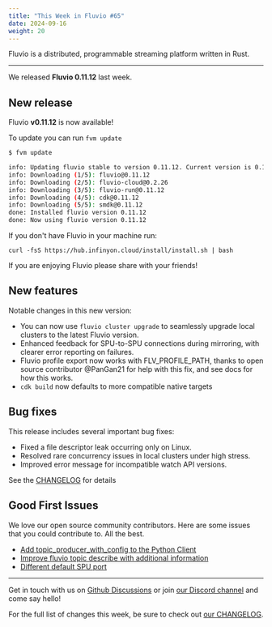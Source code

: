 ```yaml
---
title: "This Week in Fluvio #65"
date: 2024-09-16
weight: 20
---
```

Fluvio is a distributed, programmable streaming platform written in Rust.

---
We released **Fluvio 0.11.12** last week.

## New release
Fluvio **v0.11.12** is now available!

To update you can run `fvm update`

```bash
$ fvm update

info: Updating fluvio stable to version 0.11.12. Current version is 0.11.9.
info: Downloading (1/5): fluvio@0.11.12
info: Downloading (2/5): fluvio-cloud@0.2.26
info: Downloading (3/5): fluvio-run@0.11.12
info: Downloading (4/5): cdk@0.11.12
info: Downloading (5/5): smdk@0.11.12
done: Installed fluvio version 0.11.12
done: Now using fluvio version 0.11.12

```

If you don't have Fluvio in your machine run:

```
curl -fsS https://hub.infinyon.cloud/install/install.sh | bash
```

If you are enjoying Fluvio please share with your friends!

## New features
Notable changes in this new version:

- You can now use `fluvio cluster upgrade` to seamlessly upgrade local clusters to the latest Fluvio version.
- Enhanced feedback for SPU-to-SPU connections during mirroring, with clearer error reporting on failures.
- Fluvio profile export <profile> now works with FLV_PROFILE_PATH, thanks to open source contributor @PanGan21 for help with this fix, and see docs for how this works.
- `cdk build` now defaults to more compatible native targets

## Bug fixes
This release includes several important bug fixes:

- Fixed a file descriptor leak occurring only on Linux.
- Resolved rare concurrency issues in local clusters under high stress.
- Improved error message for incompatible watch API versions.

See the [CHANGELOG] for details

## Good First Issues
We love our open source community contributors. Here are some issues that you could contribute to. All the best.

- [Add topic_producer_with_config to the Python Client]
- [Improve fluvio topic describe with additional information]
- [Different default SPU port]


---

Get in touch with us on [Github Discussions] or join [our Discord channel] and come say hello!

For the full list of changes this week, be sure to check out [our CHANGELOG].

[Fluvio open source]: https://github.com/infinyon/fluvio
[our CHANGELOG]: https://github.com/infinyon/fluvio/blob/master/CHANGELOG.md
[our Discord channel]: https://discordapp.com/invite/bBG2dTz
[Github Discussions]: https://github.com/infinyon/fluvio/discussions

[this form]: https://infinyon.com/request/ss-early-access/
[CHANGELOG]: https://github.com/infinyon/fluvio/blob/v0.11.12/CHANGELOG.md
[When a topic is deleted, connected clients should have their connection closed]: https://github.com/infinyon/fluvio/issues/3836
[Remove localhost from fluvio in favor of 127.0.0.1]: https://github.com/infinyon/fluvio/issues/3866
[Add topic_producer_with_config to the Python Client]: https://github.com/infinyon/fluvio/issues/4159
[Improve fluvio topic describe with additional information]: https://github.com/infinyon/fluvio/issues/3968
[Different default SPU port]: https://github.com/infinyon/fluvio/issues/3739
